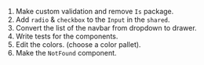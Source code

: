 1. Make custom validation and remove `Is` package.
2. Add `radio` & `checkbox` to the `Input` in the `shared`.
3. Convert the list of the navbar from dropdown to drawer.
4. Write tests for the components.
5. Edit the colors. (choose a color pallet).
6. Make the `NotFound` component.
